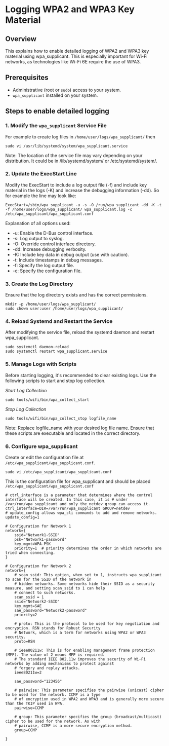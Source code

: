 # Logging WPA2 and WPA3 Key Material
## Overview
This explains how to enable detailed logging of WPA2 and WPA3 key material using wpa_supplicant. This is especially important for Wi-Fi networks, as technologies like Wi-Fi 6E require the use of WPA3.

## Prerequisites
* Administrative (root or `sudo`) access to your system.
* `wpa_supplicant` installed on your system.

## Steps to enable detailed logging

### 1. Modify the `wpa_supplicant` Service File
For example to create log files in `/home/user/logs/wpa_supplicant/` then 
```
sudo vi /usr/lib/systemd/system/wpa_supplicant.service
```
Note: The location of the service file may vary depending on your distribution. It could be in /lib/systemd/system/ or /etc/systemd/system/.

### 2. Update the ExecStart Line
Modify the ExecStart to include a log output file (-f) and include key material in the logs (-K) and increase the debugging information (-dd). So for example the line may look like:

```
ExecStart=/sbin/wpa_supplicant -u -s -O /run/wpa_supplicant -dd -K -t -f /home/user/logs/wpa_supplicant/ wpa_supplicant.log -c /etc/wpa_supplicant/wpa_supplicant.conf
```

Explanation of all options used:

* -u: Enable the D-Bus control interface.
* -s: Log output to syslog.
* -O: Override control interface directory.
* -dd: Increase debugging verbosity.
* -K: Include key data in debug output (use with caution).
* -t: Include timestamps in debug messages.
* -f: Specify the log output file.
* -c: Specify the configuration file.

### 3. Create the Log Directory
Ensure that the log directory exists and has the correct permissions.

```
mkdir -p /home/user/logs/wpa_supplicant/
sudo chown user:user /home/user/logs/wpa_supplicant/
```

### 4. Reload Systemd and Restart the Service
After modifying the service file, reload the systemd daemon and restart wpa_supplicant.
```
sudo systemctl daemon-reload
sudo systemctl restart wpa_supplicant.service
```
### 5. Manage Logs with Scripts
Before starting logging, it's recommended to clear existing logs. Use the following scripts to start and stop log collection.

*Start Log Collection*
```
sudo tools/wifi/bin/wpa_collect_start
```

*Stop Log Collection*
```
sudo tools/wifi/bin/wpa_collect_stop logfile_name
```
Note: Replace logfile_name with your desired log file name. Ensure that these scripts are executable and located in the correct directory.

### 6. Configure wpa_supplicant
Create or edit the configuration file at `/etc/wpa_supplicant/wpa_supplicant.conf`.

```
sudo vi /etc/wpa_supplicant/wpa_supplicant.conf
```

This is the configuration file for wpa_supplicant and should be placed `/etc/wpa_supplicant/wpa_supplicant.conf`
```
# ctrl_interface is a parameter that determines where the control interface will be created. In this case, it is # under /var/run/wpa_supplicant and only the netdev group can access it.
ctrl_interface=DIR=/var/run/wpa_supplicant GROUP=netdev
# update_config allows wpa_cli commands to add and remove networks.
update_config=1

# Configuration for Network 1
network={
    ssid="Network1-SSID"
    psk="Network1-password"
    key_mgmt=WPA-PSK
    priority=1  # priority determines the order in which networks are tried when connecting.
}

# Configuration for Network 2
network={
    # scan_ssid: This option, when set to 1, instructs wpa_supplicant to scan for the SSID of the network in 
    # hidden networks. Some networks hide their SSID as a security measure, and setting scan_ssid to 1 can help 
    # connect to such networks.
    scan_ssid = 1
    ssid="Network2-SSID"
    key_mgmt=SAE
    sae_password="Network2-password"
    priority=2

    # proto: This is the protocol to be used for key negotiation and encryption. RSN stands for Robust Security 
    # Network, which is a term for networks using WPA2 or WPA3 security.
    proto=RSN

    # ieee80211w: This is for enabling management frame protection (MFP). The value of 2 means MFP is required. 
    # The standard IEEE 802.11w improves the security of Wi-Fi networks by adding mechanisms to protect against 
    # forgery and replay attacks.
    ieee80211w=2

    sae_password="123456"

    # pairwise: This parameter specifies the pairwise (unicast) cipher to be used for the network. CCMP is a type
    # of encryption used in WPA2 and WPA3 and is generally more secure than the TKIP used in WPA.
    pairwise=CCMP
    
    # group: This parameter specifies the group (broadcast/multicast) cipher to be used for the network. As with 
    # pairwise, CCMP is a more secure encryption method.
    group=CCMP

}
```